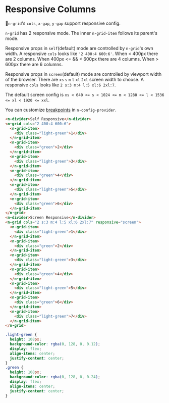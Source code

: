 # Responsive Columns

`n-grid`'s `cols`, `x-gap`, `y-gap` support responsive config.

`n-grid` has 2 responsive mode. The inner `n-grid-item` follows its parent's mode.

Responsive props in `self`(default) mode are controlled by `n-grid`'s own width. A responsive `cols` looks like `'2 400:4 600:6'`. When < 400px there are 2 columns. When 400px <= && < 600px there are 4 columns. When > 600px there are 6 columns.

Responsive props in `screen`(default) mode are controlled by viewport width of the browser. There are `xs` `s` `m` `l` `xl` `2xl` screen width to choose. A responsive `cols` looks like `2 s:3 m:4 l:5 xl:6 2xl:7`.

The default screen config is `xs < 640 <= s < 1024 <= m < 1280 <= l < 1536 <= xl < 1920 <= xxl`.

You can customize [breakpoints](config-provider#API) in `n-config-provider`.

```html
<n-divider>Self Responsive</n-divider>
<n-grid cols="2 400:4 600:6">
  <n-grid-item>
    <div class="light-green">1</div>
  </n-grid-item>
  <n-grid-item>
    <div class="green">2</div>
  </n-grid-item>
  <n-grid-item>
    <div class="light-green">3</div>
  </n-grid-item>
  <n-grid-item>
    <div class="green">4</div>
  </n-grid-item>
  <n-grid-item>
    <div class="light-green">5</div>
  </n-grid-item>
  <n-grid-item>
    <div class="green">6</div>
  </n-grid-item>
</n-grid>
<n-divider>Screen Responsive</n-divider>
<n-grid cols="2 s:3 m:4 l:5 xl:6 2xl:7" responsive="screen">
  <n-grid-item>
    <div class="light-green">1</div>
  </n-grid-item>
  <n-grid-item>
    <div class="green">2</div>
  </n-grid-item>
  <n-grid-item>
    <div class="light-green">3</div>
  </n-grid-item>
  <n-grid-item>
    <div class="green">4</div>
  </n-grid-item>
  <n-grid-item>
    <div class="light-green">5</div>
  </n-grid-item>
  <n-grid-item>
    <div class="green">6</div>
  </n-grid-item>
  <n-grid-item>
    <div class="light-green">7</div>
  </n-grid-item>
</n-grid>
```

```css
.light-green {
  height: 108px;
  background-color: rgba(0, 128, 0, 0.12);
  display: flex;
  align-items: center;
  justify-content: center;
}
.green {
  height: 108px;
  background-color: rgba(0, 128, 0, 0.24);
  display: flex;
  align-items: center;
  justify-content: center;
}
```
